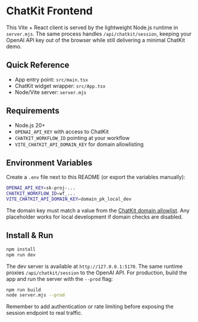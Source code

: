 # ChatKit Frontend

This Vite + React client is served by the lightweight Node.js runtime in `server.mjs`. The same process handles `/api/chatkit/session`, keeping your OpenAI API key out of the browser while still delivering a minimal ChatKit demo.

## Quick Reference
- App entry point: `src/main.tsx`
- ChatKit widget wrapper: `src/App.tsx`
- Node/Vite server: `server.mjs`

## Requirements
- Node.js 20+
- `OPENAI_API_KEY` with access to ChatKit
- `CHATKIT_WORKFLOW_ID` pointing at your workflow
- `VITE_CHATKIT_API_DOMAIN_KEY` for domain allowlisting

## Environment Variables

Create a `.env` file next to this README (or export the variables manually):

```bash
OPENAI_API_KEY=sk-proj-...
CHATKIT_WORKFLOW_ID=wf_...
VITE_CHATKIT_API_DOMAIN_KEY=domain_pk_local_dev
```

The domain key must match a value from the [ChatKit domain allowlist](https://platform.openai.com/settings/organization/security/domain-allowlist). Any placeholder works for local development if domain checks are disabled.

## Install & Run

```bash
npm install
npm run dev
```

The dev server is available at `http://127.0.0.1:5170`. The same runtime proxies `/api/chatkit/session` to the OpenAI API. For production, build the app and run the server with the `--prod` flag:

```bash
npm run build
node server.mjs --prod
```

Remember to add authentication or rate limiting before exposing the session endpoint to real traffic.
